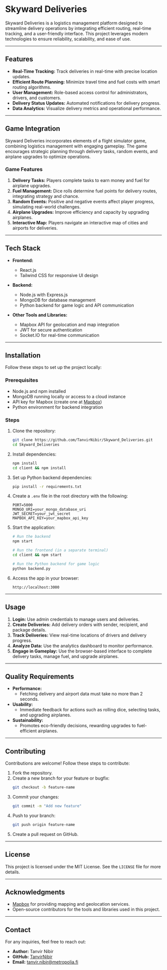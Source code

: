# Skyward Deliveries

Skyward Deliveries is a logistics management platform designed to streamline delivery operations by integrating efficient routing, real-time tracking, and a user-friendly interface. This project leverages modern technologies to ensure reliability, scalability, and ease of use.

---

## Features

- **Real-Time Tracking:** Track deliveries in real-time with precise location updates.
- **Efficient Route Planning:** Minimize travel time and fuel costs with smart routing algorithms.
- **User Management:** Role-based access control for administrators, drivers, and customers.
- **Delivery Status Updates:** Automated notifications for delivery progress.
- **Data Analytics:** Visualize delivery metrics and operational performance.

---

## Game Integration

Skyward Deliveries incorporates elements of a flight simulator game, combining logistics management with engaging gameplay. The game encourages strategic planning through delivery tasks, random events, and airplane upgrades to optimize operations.

### Game Features

1. **Delivery Tasks:** Players complete tasks to earn money and fuel for airplane upgrades.
2. **Fuel Management:** Dice rolls determine fuel points for delivery routes, integrating strategy and chance.
3. **Random Events:** Positive and negative events affect player progress, simulating real-world challenges.
4. **Airplane Upgrades:** Improve efficiency and capacity by upgrading airplanes.
5. **Interactive Map:** Players navigate an interactive map of cities and airports for deliveries.

---

## Tech Stack

- **Frontend:**
  - React.js
  - Tailwind CSS for responsive UI design

- **Backend:**
  - Node.js with Express.js
  - MongoDB for database management
  - Python backend for game logic and API communication

- **Other Tools and Libraries:**
  - Mapbox API for geolocation and map integration
  - JWT for secure authentication
  - Socket.IO for real-time communication

---

## Installation

Follow these steps to set up the project locally:

### Prerequisites

- Node.js and npm installed
- MongoDB running locally or access to a cloud instance
- API key for Mapbox (create one at [Mapbox](https://www.mapbox.com))
- Python environment for backend integration

### Steps

1. Clone the repository:
   ```bash
   git clone https://github.com/TanvirNibir/Skyward_Deliveries.git
   cd Skyward_Deliveries
   ```

2. Install dependencies:
   ```bash
   npm install
   cd client && npm install
   ```

3. Set up Python backend dependencies:
   ```bash
   pip install -r requirements.txt
   ```

4. Create a `.env` file in the root directory with the following:
   ```env
   PORT=5000
   MONGO_URI=your_mongo_database_uri
   JWT_SECRET=your_jwt_secret
   MAPBOX_API_KEY=your_mapbox_api_key
   ```

5. Start the application:
   ```bash
   # Run the backend
   npm start

   # Run the frontend (in a separate terminal)
   cd client && npm start

   # Run the Python backend for game logic
   python backend.py
   ```

6. Access the app in your browser:
   ```
   http://localhost:3000
   ```

---

## Usage

1. **Login:** Use admin credentials to manage users and deliveries.
2. **Create Deliveries:** Add delivery orders with sender, recipient, and package details.
3. **Track Deliveries:** View real-time locations of drivers and delivery progress.
4. **Analyze Data:** Use the analytics dashboard to monitor performance.
5. **Engage in Gameplay:** Use the browser-based interface to complete delivery tasks, manage fuel, and upgrade airplanes.

---

## Quality Requirements

- **Performance:**
  - Fetching delivery and airport data must take no more than 2 seconds.
- **Usability:**
  - Immediate feedback for actions such as rolling dice, selecting tasks, and upgrading airplanes.
- **Sustainability:**
  - Promotes eco-friendly decisions, rewarding upgrades to fuel-efficient airplanes.

---

## Contributing

Contributions are welcome! Follow these steps to contribute:

1. Fork the repository.
2. Create a new branch for your feature or bugfix:
   ```bash
   git checkout -b feature-name
   ```
3. Commit your changes:
   ```bash
   git commit -m "Add new feature"
   ```
4. Push to your branch:
   ```bash
   git push origin feature-name
   ```
5. Create a pull request on GitHub.

---

## License

This project is licensed under the MIT License. See the `LICENSE` file for more details.

---

## Acknowledgments

- [Mapbox](https://www.mapbox.com) for providing mapping and geolocation services.
- Open-source contributors for the tools and libraries used in this project.

---

## Contact

For any inquiries, feel free to reach out:

- **Author:** Tanvir Nibir
- **GitHub:** [TanvirNibir](https://github.com/TanvirNibir)
- **Email:** tanvir.nibir@metropolia.fi
